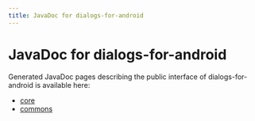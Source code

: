 ```yaml
---
title: JavaDoc for dialogs-for-android
---
```


# JavaDoc for dialogs-for-android

Generated JavaDoc pages describing the public interface of dialogs-for-android
is available here:

 * [core](/javadoc/core)
 * [commons](/javadoc/commons)
